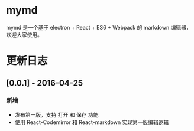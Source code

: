 # mymd

mymd 是一个基于 electron + React + ES6 + Webpack 的 markdown 编辑器，欢迎大家使用。

# 更新日志

## [0.0.1] - 2016-04-25

### 新增

* 发布第一版，支持 打开 和 保存 功能
* 使用 React-Codemirror 和 React-markdown 实现第一版编辑逻辑
